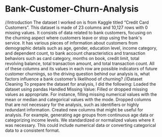 # Bank-Customer-Churn-Analysis
//Introduction
The dataset I worked on is from Kaggle titled “Credit Card Customers”. This dataset is made of 23 columns and 10,127 rows with 0 missing values. It consists of data related to bank customers, focusing on the churning aspect where customers leave or stop using the bank's service. It has various pieces of information about customers from demographic details such as age, gender, education level, income category, and dependent count, to bank account characteristics and transaction behaviors such as card category, months on book, credit limit, total revolving balance, total transaction amount, and total transaction count. All of these columns and its values in each row are possible indicators of future customer churnings, so the driving question behind our analysis is, what factors influence a bank customer’s likelihood of churning?
//Dataset Cleaning
To prepare the dataset for analysis, I did the following:
Loaded the dataset using pandas
Handled Missing Value: Filled or dropped missing values as appropriate. For instance, filling missing numerical values with the mean or median and categorical values with the mode.
Dropped columns that are not necessary for the analysis, such as identifiers or highly redundant information.
Created new columns that might be useful for analysis. For example, generating age groups from continuous age data or categorizing income levels.
We standardized or normalized values where it was necessary. This could include numerical data or converting categorical data to a consistent format. 
